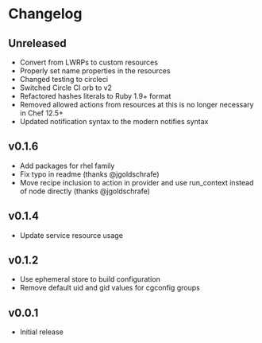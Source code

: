# Changelog

## Unreleased

* Convert from LWRPs to custom resources
* Properly set name properties in the resources
* Changed testing to circleci
* Switched Circle CI orb to v2
* Refactored hashes literals to Ruby 1.9+ format
* Removed allowed actions from resources at this is no longer necessary in Chef 12.5+
* Updated notification syntax to the modern notifies syntax

## v0.1.6

* Add packages for rhel family
* Fix typo in readme (thanks @jgoldschrafe)
* Move recipe inclusion to action in provider and use run_context instead of node directly (thanks @jgoldschrafe)

## v0.1.4

* Update service resource usage

## v0.1.2

* Use ephemeral store to build configuration
* Remove default uid and gid values for cgconfig groups

## v0.0.1

* Initial release
